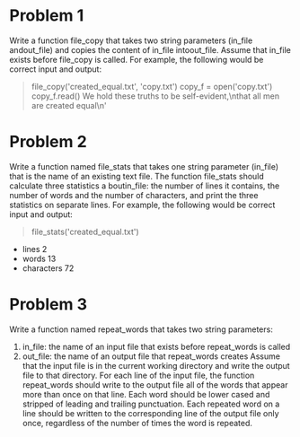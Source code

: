 # Problem 1
Write a function file_copy that takes two string parameters (in_file andout_file) and copies the content of in_file intoout_file. Assume that in_file exists before file_copy is called. For example, the following would be correct input and output:
> file_copy('created_equal.txt', 'copy.txt')
> copy_f = open('copy.txt')
> copy_f.read()
We hold these truths to be self-evident,\nthat all men are created equal\n'
# Problem 2
Write a function named file_stats that takes one string parameter (in_file) that is the name of an existing text file. The function file_stats should calculate three statistics a boutin_file: the number of lines it contains, the number of words and the number of characters, and print the three statistics on separate lines. For example, the following would be correct input and output:
> file_stats('created_equal.txt')
- lines 2
- words 13
- characters 72
# Problem 3
Write a function named repeat_words that takes two string parameters:
1. in_file: the name of an input file that exists before repeat_words is called
2. out_file: the name of an output file that repeat_words creates
Assume that the input file is in the current working directory and write the output file to that directory.
For each line of the input file, the function repeat_words should write to the output file all of the words that appear more than once on that line. Each word should be lower cased and stripped of leading and trailing punctuation. Each repeated word on a line should be written to the corresponding line of the output file only once, regardless of the number of times the word is repeated.
